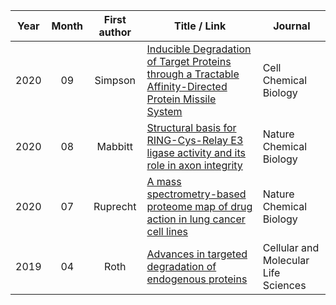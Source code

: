 
Year | Month | First author | Title / Link | Journal
:---:|:-----:|:------------:|--------------|--------
2020 | 09 | Simpson | [Inducible Degradation of Target Proteins through a Tractable Affinity-Directed Protein Missile System](https://www.sciencedirect.com/science/article/pii/S2451945620302361) | Cell Chemical Biology
2020 | 08 | Mabbitt | [Structural basis for RING-Cys-Relay E3 ligase activity and its role in axon integrity](https://www.nature.com/articles/s41589-020-0598-6) | Nature Chemical Biology
2020 | 07 | Ruprecht | [A mass spectrometry-based proteome map of drug action in lung cancer cell lines](https://www.nature.com/articles/s41589-020-0572-3) | Nature Chemical Biology
2019 | 04 | Roth | [Advances in targeted degradation of endogenous proteins](https://link.springer.com/article/10.1007/s00018-019-03112-6) | Cellular and Molecular Life Sciences
